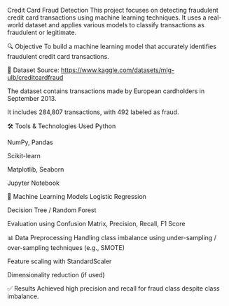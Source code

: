 Credit Card Fraud Detection
This project focuses on detecting fraudulent credit card transactions using machine learning techniques. It uses a real-world dataset and applies various models to classify transactions as fraudulent or legitimate.

🔍 Objective
To build a machine learning model that accurately identifies fraudulent credit card transactions.

📁 Dataset
Source: https://www.kaggle.com/datasets/mlg-ulb/creditcardfraud

The dataset contains transactions made by European cardholders in September 2013.

It includes 284,807 transactions, with 492 labeled as fraud.

🛠️ Tools & Technologies Used
Python

NumPy, Pandas

Scikit-learn

Matplotlib, Seaborn

Jupyter Notebook

🧠 Machine Learning Models
Logistic Regression

Decision Tree / Random Forest



Evaluation using Confusion Matrix, Precision, Recall, F1 Score

📊 Data Preprocessing
Handling class imbalance using under-sampling / over-sampling techniques (e.g., SMOTE)

Feature scaling with StandardScaler

Dimensionality reduction (if used)

✅ Results
Achieved high precision and recall for fraud class despite class imbalance.
